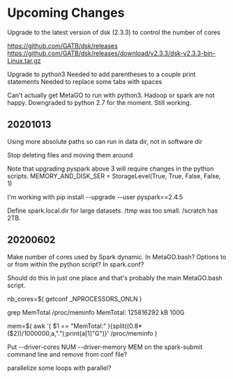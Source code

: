 
#	Upcoming Changes

Upgrade to the latest version of dsk (2.3.3) to control the number of cores

https://github.com/GATB/dsk/releases
https://github.com/GATB/dsk/releases/download/v2.3.3/dsk-v2.3.3-bin-Linux.tar.gz

Upgrade to python3
Needed to add parentheses to a couple print statements
Needed to replace some tabs with spaces


Can't actually get MetaGO to run with python3.
Hadoop or spark are not happy.
Downgraded to python 2.7 for the moment. Still working.





##	20201013

Using more absolute paths so can run in data dir, not in software dir

Stop deleting files and moving them around

Note that upgrading pyspark above 3 will require changes in the python scripts.
MEMORY_AND_DISK_SER = StorageLevel(True, True, False, False, 1)

I'm working with pip install --upgrade --user pyspark==2.4.5

Define spark.local.dir for large datasets. /tmp was too small. /scratch has 2TB.






##	20200602

Make number of cores used by Spark dynamic.
In MetaGO.bash?
Options to or from within the python script?
In spark.conf?

Should do this in just one place and that's probably the main MetaGO.bash script.

nb_cores=$( getconf _NPROCESSORS_ONLN )

grep MemTotal /proc/meminfo
MemTotal:       125816292 kB
100G

mem=$( awk '( $1 == "MemTotal:" ){split((0.8*($2))/1000000,a,".");print(a[1]"G")}' /proc/meminfo )


Put 
--driver-cores NUM
--driver-memory MEM 
on the spark-submit command line and remove from conf file?



parallelize some loops with parallel?



